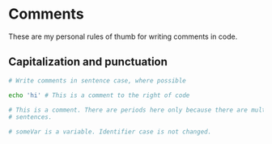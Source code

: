 Comments
================================================================================

These are my personal rules of thumb for writing comments in code.

Capitalization and punctuation
--------------------------------------------------------------------------------

```bash
# Write comments in sentence case, where possible

echo 'hi' # This is a comment to the right of code

# This is a comment. There are periods here only because there are multiple
# sentences.

# someVar is a variable. Identifier case is not changed.
